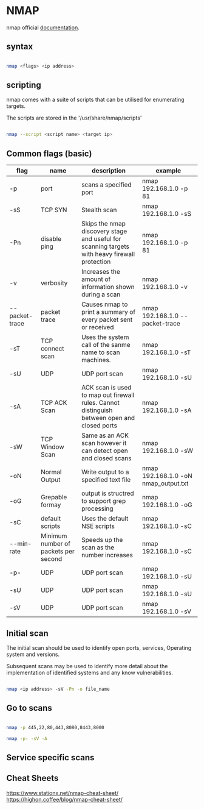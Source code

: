 # NMAP
nmap official [documentation](https://nmap.org).
## syntax
~~~ bash

nmap <flags> <ip address>

~~~

## scripting
nmap comes with a suite of scripts that can be utilised for enumerating targets.

The scripts are stored in the '/usr/share/nmap/scripts'

~~~ bash

nmap --script <script name> <target ip>

~~~


## Common flags (basic)

|flag|name|description|example|
|----|----|----|--------|
|-p|port|scans a specified port|nmap 192.168.1.0 -p 81|
|-sS|TCP SYN|Stealth scan|nmap 192.168.1.0 -sS|
|-Pn|disable ping|Skips the nmap discovery stage and useful for scanning targets with heavy firewall protection|nmap 192.168.1.0 -p 81|
|-v|verbosity|Increases the amount of information shown during a scan|nmap 192.168.1.0 -v|
|--packet-trace|packet trace|Causes nmap to print a summary of every packet sent or received|nmap 192.168.1.0 --packet-trace|
|-sT|TCP connect scan|Uses the system call of the sanme name to scan machines.|nmap 192.168.1.0 -sT|
|-sU|UDP|UDP port scan|nmap 192.168.1.0 -sU|
|-sA|TCP ACK Scan|ACK scan is used to map out firewall rules.  Cannot distinguish between open and closed ports|nmap 192.168.1.0 -sA|
|-sW|TCP Window Scan|Same as an ACK scan however it can detect open and closed scans|nmap 192.168.1.0 -sW|
|-oN|Normal Output|Write output to a specified text file|nmap 192.168.1.0 -oN nmap_output.txt|
|-oG|Grepable formay|output is structred to support grep processing|nmap 192.168.1.0 -oG|
|-sC|default scripts|Uses the default NSE scripts|nmap 192.168.1.0 -sC|
|--min-rate|Minimum number of packets per second|Speeds up the scan as the number increases|nmap 192.168.1.0 -sC|
|-p-|UDP|UDP port scan|nmap 192.168.1.0 -sU|
|-sU|UDP|UDP port scan|nmap 192.168.1.0 -sU|
|-sV|UDP|UDP port scan|nmap 192.168.1.0 -sV|

## Initial scan
The initial scan should be used to identify open ports, services, Operating system and versions.

Subsequent scans may be used to identify more detail about the implementation of identified systems and any know vulnerabilities.

~~~ bash

nmap <ip address> -sV -Pn -o file_name

~~~


## Go to scans

~~~ bash

nmap -p 445,22,80,443,8080,8443,8000

nmap -p- -sV -A 

~~~

## Service specific scans

## Cheat Sheets
https://www.stationx.net/nmap-cheat-sheet/
https://highon.coffee/blog/nmap-cheat-sheet/